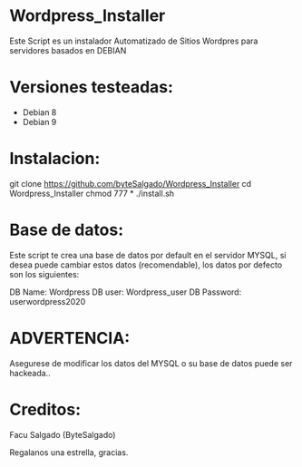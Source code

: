 # Wordpress_Installer

Este Script es un instalador Automatizado de Sitios Wordpres para servidores basados en DEBIAN

# Versiones testeadas:

* Debian 8
* Debian 9

# Instalacion:

git clone https://github.com/byteSalgado/Wordpress_Installer
cd Wordpress_Installer
chmod 777 *
./install.sh

# Base de datos:

Este script te crea una base de datos por default en el servidor MYSQL, si desea puede cambiar estos datos (recomendable),
los datos por defecto son los siguientes:

DB Name: Wordpress
DB user: Wordpress_user
DB Password: userwordpress2020

# ADVERTENCIA:

Asegurese de modificar los datos del MYSQL o su base de datos puede ser hackeada..

# Creditos:

Facu Salgado (ByteSalgado)

Regalanos una estrella, gracias.

